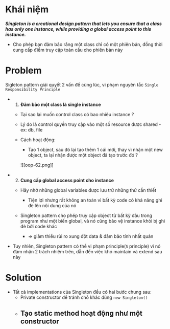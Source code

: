 
# Khái niệm

***Singleton is a creational design pattern that lets you ensure that a class has only one instance, while providing a global access point to this instance.***

- Cho phép bạn đảm bảo rằng một class chỉ có một phiên bản, đồng thời cung cấp điểm truy cập toàn cầu cho phiên bản này

# Problem

Sigleton pattern giải quyết 2 vấn đề cùng lúc, vi phạm nguyên tắc `Single Responsibility Principle`

- 1. **Đảm bảo một class là single instance**
	- Tại sao lại muốn control class có bao nhiêu instance ?
	- Lý do là control quyền truy cập vào một số resource được shared - ex: db, file
	
	- Cách hoạt động: 
		- Tạo 1 object, sau đó lại tạo thêm 1 cái mới, thay vì nhận một new object, ta lại nhận được một object đã tạo trước đó ?

		![[oop-62.png]]


- 2. **Cung cấp global access point cho instance**
	- Hãy nhớ những global variables được lưu trữ những thứ cần thiết
		- Tiện lợi nhưng rất không an toàn vì bất kỳ code có khả năng ghi đè lên nội dung của nó
	
	- Singleton pattern cho phép truy cập object từ bất kỳ đâu trong program như một biến global, và nó cũng bảo vệ instance khỏi bị ghi đè bởi code khác
		- => giảm thiểu rủi ro xung đột data & đảm bảo tính nhất quán

- Tuy nhiên, Singleton pattern có thể vi phạm principle(`S` principle) vì nó đảm nhận 2 trách nhiệm trên,  dẫn đến việc khó maintain và extend sau này

# Solution

- Tất cả implementations của Singleton đều có hai bước chung sau:
	- Private constructor để tránh chỗ khác dùng `new Singleton()` 
	- Tạo static method hoạt động như một constructor
		- 
	
		